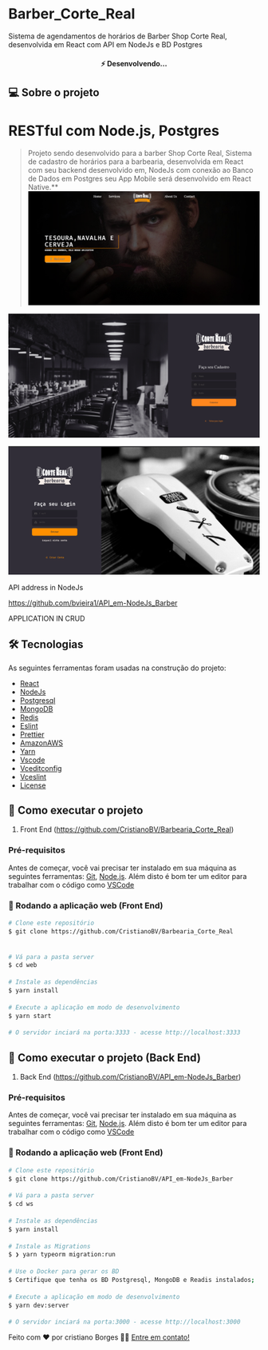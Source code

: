 # Barber_Corte_Real

Sistema de agendamentos de horários de Barber Shop Corte Real, desenvolvida em React com API em NodeJs e BD Postgres

<h4 align="center">
 ⚡️ Desenvolvendo...
</h4>

## 💻 Sobre o projeto

# RESTful com Node.js, Postgres

> Projeto sendo desenvolvido para a barber Shop Corte Real, Sistema de cadastro de horários para a barbearia, desenvolvida em React com seu backend desenvolvido em, NodeJs com conexão ao Banco de Dados em Postgres
> seu App Mobile será desenvolvido em React Native.\*\*
![SignIn Page](https://github.com/CristianoBV/Barbearia_Corte_Real/blob/feature/screen/web03.png)

![SignIn Page](https://github.com/CristianoBV/Barbearia_Corte_Real/blob/feature/screen/web02.png)

![SignIn Page](https://github.com/CristianoBV/Barbearia_Corte_Real/blob/feature/screen/web01.png)


API address in NodeJs

https://github.com/bvieira1/API_em-NodeJs_Barber

APPLICATION IN CRUD

## 🛠 Tecnologias

As seguintes ferramentas foram usadas na construção do projeto:

- [React][reactjs]
- [NodeJs][nodejs]
- [Postgresql][postgresql]
- [MongoDB][mongodb]
- [Redis][redis]
- [Eslint][eslint]
- [Prettier][prettier]
- [AmazonAWS][amazonaws]
- [Yarn][yarn]
- [Vscode][vscode]
- [Vceditconfig][vceditconfig]
- [Vceslint][vceslint]
- [License][license]

## 🚀 Como executar o projeto

1. Front End (https://github.com/CristianoBV/Barbearia_Corte_Real)

### Pré-requisitos

Antes de começar, você vai precisar ter instalado em sua máquina as seguintes ferramentas:
[Git](https://git-scm.com), [Node.js][nodejs].
Além disto é bom ter um editor para trabalhar com o código como [VSCode][vscode]

### 🧭 Rodando a aplicação web (Front End)

```bash
# Clone este repositório
$ git clone https://github.com/CristianoBV/Barbearia_Corte_Real


# Vá para a pasta server
$ cd web

# Instale as dependências
$ yarn install

# Execute a aplicação em modo de desenvolvimento
$ yarn start

# O servidor inciará na porta:3333 - acesse http://localhost:3333
```

## 🚀 Como executar o projeto (Back End)

1. Back End (https://github.com/CristianoBV/API_em-NodeJs_Barber)

### Pré-requisitos

Antes de começar, você vai precisar ter instalado em sua máquina as seguintes ferramentas:
[Git](https://git-scm.com), [Node.js][nodejs].
Além disto é bom ter um editor para trabalhar com o código como [VSCode][vscode]

### 🧭 Rodando a aplicação web (Front End)

```bash
# Clone este repositório
$ git clone https://github.com/CristianoBV/API_em-NodeJs_Barber

# Vá para a pasta server
$ cd ws

# Instale as dependências
$ yarn install

# Instale as Migrations
$ ❯ yarn typeorm migration:run

# Use o Docker para gerar os BD
$ Certifique que tenha os BD Postgresql, MongoDB e Readis instalados;

# Execute a aplicação em modo de desenvolvimento
$ yarn dev:server

# O servidor inciará na porta:3000 - acesse http://localhost:3000
```

Feito com ❤️ por cristiano Borges 👋🏽 [Entre em contato!](https://www.linkedin.com/in/cristianobv/)

[eslint]: https://eslint.org/
[prettier]: https://prettier.io/
[reactjs]: https://reactjs.org
[nodejs]: https://nodejs.org
[postgresql]: https://www.postgresql.org/
[mongodb]: https://www.mongodb.com/
[redis]: https://aws.amazon.com/pt/elasticache/what-is-redis/
[amazonaws]: https://aws.amazon.com/pt/?nc2=h_lg
[yarn]: https://yarnpkg.com/
[vscode]: https://code.visualstudio.com/
[vceditconfig]: https://marketplace.visualstudio.com/items?itemName=EditorConfig.EditorConfig
[license]: https://github.com/CristianoBV/privacy_policy
[vceslint]: https://marketplace.visualstudio.com/items?itemName=dbaeumer.vscode-eslint
